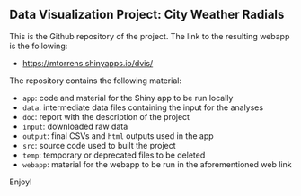 ## Data Visualization Project: City Weather Radials

This is the Github repository of the project. The link to the resulting webapp is the following:

* https://mtorrens.shinyapps.io/dvis/

The repository contains the following material:

* `app`: code and material for the Shiny app to be run locally
* `data`: intermediate data files containing the input for the analyses
* `doc`: report with the description of the project
* `input`: downloaded raw data
* `output`: final CSVs and `html` outputs used in the app
* `src`: source code used to built the project
* `temp`: temporary or deprecated files to be deleted
* `webapp`: material for the webapp to be run in the aforementioned web link

Enjoy!

